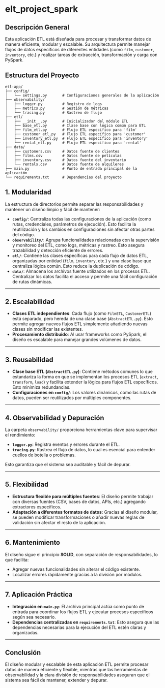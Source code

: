 # elt_project_spark


## Descripción General

Esta aplicación ETL está diseñada para procesar y transformar datos de manera eficiente, modular y escalable. Su arquitectura permite manejar flujos de datos específicos de diferentes entidades (como `film`, `customer`, `inventory`, etc.) y realizar tareas de extracción, transformación y carga con PySpark.


## Estructura del Proyecto

```plaintext
etl-app/
├── config/
│   └── settings.py       # Configuraciones generales de la aplicación
├── observability/
│   ├── logger.py         # Registro de logs
│   ├── metrics.py        # Gestión de métricas
│   └── tracing.py        # Rastreo de flujo
├── etl/
│   ├── __init__.py       # Inicializador del módulo ETL
│   ├── base_etl.py       # Clase base con lógica común para ETL
│   ├── film_etl.py       # Flujo ETL específico para 'film'
│   ├── customer_etl.py   # Flujo ETL específico para 'customer'
│   ├── inventory_etl.py  # Flujo ETL específico para 'inventory'
│   └── rental_etl.py     # Flujo ETL específico para 'rental'
├── data/
│   ├── customers.csv     # Datos fuente de clientes
│   ├── films.csv         # Datos fuente de películas
│   ├── inventory.csv     # Datos fuente del inventario
│   └── rentals.csv       # Datos fuente de alquileres
├── main.py               # Punto de entrada principal de la aplicación
└── requirements.txt      # Dependencias del proyecto

```

## 1. Modularidad

La estructura de directorios permite separar las responsabilidades y mantener un diseño limpio y fácil de mantener:

- **`config/`**: Centraliza todas las configuraciones de la aplicación (como rutas, credenciales, parámetros de ejecución). Esto facilita la reutilización y los cambios en configuraciones sin afectar otras partes del código.
- **`observability/`**: Agrupa funcionalidades relacionadas con la supervisión y monitoreo del ETL, como logs, métricas y rastreo. Esto asegura trazabilidad y detección eficiente de errores.
- **`etl/`**: Contiene las clases específicas para cada flujo de datos ETL, organizadas por entidad (`film`, `inventory`, etc.) y una clase base que centraliza lógica común. Esto reduce la duplicación de código.
- **`data/`**: Almacena los archivos fuente utilizados en los procesos ETL. Centralizar los datos facilita el acceso y permite una fácil configuración de rutas dinámicas.

---

## 2. Escalabilidad

- **Clases ETL independientes**: Cada flujo (como `FilmETL`, `CustomerETL`) está separado, pero hereda de una clase base (`AbstractETL.py`). Esto permite agregar nuevos flujos ETL simplemente añadiendo nuevas clases sin modificar las existentes.
- **Procesamiento distribuido**: Al usar frameworks como PySpark, el diseño es escalable para manejar grandes volúmenes de datos.

---

## 3. Reusabilidad

- **Clase base ETL (`AbstractETL.py`)**: Contiene métodos comunes  lo que estandariza la forma en que se implementan los procesos ETL (`extract`, `transform`, `load`) y facilita extender la lógica para flujos ETL específicos. Esto minimiza redundancias.
- **Configuraciones en `config/`**: Los valores dinámicos, como las rutas de datos, pueden ser reutilizados por múltiples componentes.

---

## 4. Observabilidad y Depuración

La carpeta `observability/` proporciona herramientas clave para supervisar el rendimiento:

- **`logger.py`**: Registra eventos y errores durante el ETL.
- **`tracing.py`**: Rastrea el flujo de datos, lo cual es esencial para entender cuellos de botella o problemas.

Esto garantiza que el sistema sea auditable y fácil de depurar.

---

## 5. Flexibilidad

- **Estructura flexible para múltiples fuentes**: El diseño permite trabajar con diversas fuentes (CSV, bases de datos, APIs, etc.) agregando extractores específicos.
- **Adaptación a diferentes formatos de datos**: Gracias al diseño modular, se pueden modificar transformaciones o añadir nuevas reglas de validación sin afectar el resto de la aplicación.

---

## 6. Mantenimiento

El diseño sigue el principio **SOLID**, con separación de responsabilidades, lo que facilita:

- Agregar nuevas funcionalidades sin alterar el código existente.
- Localizar errores rápidamente gracias a la división por módulos.

---

## 7. Aplicación Práctica

- **Integración en `main.py`**: El archivo principal actúa como punto de entrada para coordinar los flujos ETL y ejecutar procesos específicos según sea necesario.
- **Dependencias centralizadas en `requirements.txt`**: Esto asegura que las dependencias necesarias para la ejecución del ETL estén claras y organizadas.

---

## Conclusión

El diseño modular y escalable de esta aplicación ETL permite procesar datos de manera eficiente y flexible, mientras que las herramientas de observabilidad y la clara división de responsabilidades aseguran que el sistema sea fácil de mantener, extender y depurar.
